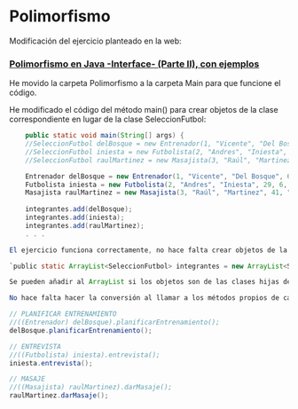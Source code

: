 # Polimorfismo
Modificación del ejercicio planteado en la web:

### [Polimorfismo en Java -Interface- (Parte II), con ejemplos](https://jarroba.com/polimorfismo-en-java-interface-parte-ii-con-ejemplos/)

He movido la carpeta Polimorfismo a la carpeta Main para que funcione el código.

He modificado el código del método main() para crear objetos de la clase correspondiente en lugar de la clase SeleccionFutbol:

```java
	public static void main(String[] args) {
	//SeleccionFutbol delBosque = new Entrenador(1, "Vicente", "Del Bosque", 60, 28489);
	//SeleccionFutbol iniesta = new Futbolista(2, "Andres", "Iniesta", 29, 6, "Interior Derecho");
	//SeleccionFutbol raulMartinez = new Masajista(3, "Raúl", "Martinez", 41, "Licenciado en Fisioterapia", 18);

	Entrenador delBosque = new Entrenador(1, "Vicente", "Del Bosque", 60, 28489);
	Futbolista iniesta = new Futbolista(2, "Andres", "Iniesta", 29, 6, "Interior Derecho");
	Masajista raulMartinez = new Masajista(3, "Raúl", "Martinez", 41, "Licenciado en Fisioterapia", 18);
  
	integrantes.add(delBosque);
	integrantes.add(iniesta);
	integrantes.add(raulMartinez);
	. . .

El ejercicio funciona correctamente, no hace falta crear objetos de la clase SeleccionFutbol para añadirlos al ArrayList:

`public static ArrayList<SeleccionFutbol> integrantes = new ArrayList<SeleccionFutbol>();`

Se pueden añadir al ArrayList si los objetos son de las clases hijas de SeleccionFutbol: Entrenador, Futbolista y Masajista.

No hace falta hacer la conversión al llamar a los métodos propios de cada clase hija:

// PLANIFICAR ENTRENAMIENTO
//((Entrenador) delBosque).planificarEntrenamiento();
delBosque.planificarEntrenamiento();

// ENTREVISTA
//((Futbolista) iniesta).entrevista();
iniesta.entrevista();

// MASAJE
//((Masajista) raulMartinez).darMasaje();
raulMartinez.darMasaje();
```
